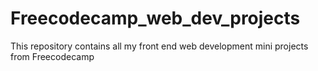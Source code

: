 # Freecodecamp_web_dev_projects
 This repository contains all my front end web development mini projects from Freecodecamp
